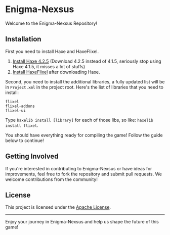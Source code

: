 # Enigma-Nexsus

Welcome to the Enigma-Nexsus Repository!

## Installation

First you need to install Haxe and HaxeFlixel.
1. [Install Haxe 4.2.5](https://haxe.org/download/version/4.2.5/) (Download 4.2.5 instead of 4.1.5, seriously stop using Haxe 4.1.5, it misses a lot of stuffs)
2. [Install HaxeFlixel](https://haxeflixel.com/documentation/install-haxeflixel/) after downloading Haxe.

Second, you need to install the additional libraries, a fully updated list will be in `Project.xml` in the project root. Here's the list of libraries that you need to install:
```
flixel
flixel-addons
flixel-ui
```
Type `haxelib install [library]` for each of those libs, so like: `haxelib install flixel`.

You should have everything ready for compiling the game! Follow the guide below to continue!

## Getting Involved

If you're interested in contributing to Enigma-Nexsus or have ideas for improvements, feel free to fork the repository and submit pull requests. We welcome contributions from the community!

## License

This project is licensed under the [Apache License](LICENSE).

---

Enjoy your journey in Enigma-Nexsus and help us shape the future of this game!
